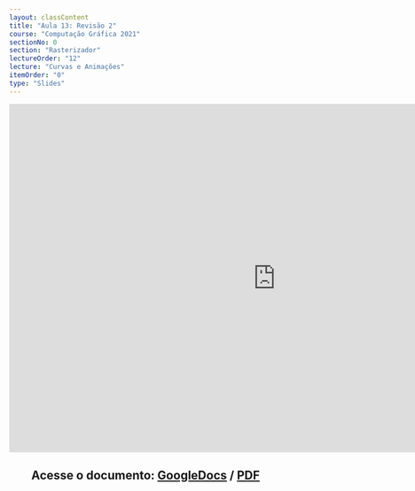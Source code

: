 ```yaml
---
layout: classContent
title: "Aula 13: Revisão 2"
course: "Computação Gráfica 2021"
sectionNo: 0
section: "Rasterizador"
lectureOrder: "12"
lecture: "Curvas e Animações"
itemOrder: "0"
type: "Slides"
---
```


<iframe src="https://docs.google.com/presentation/d/e/2PACX-1vQkDowZmTh8RdCgXmscHPo-4KdEyIrdnj25WrYXym8dQ158PFSOu6ghNck4S8IU7WyxM5-A4GKvkuNT/embed?start=false&loop=false&delayms=3000" frameborder="0" width="960" height="629" allowfullscreen="true" mozallowfullscreen="true" webkitallowfullscreen="true"></iframe>

## &nbsp;&nbsp;&nbsp;&nbsp;&nbsp;&nbsp;&nbsp;&nbsp;Acesse o documento: [GoogleDocs](https://docs.google.com/presentation/d/1cUA3Ya0Phknkxw0sBaVbjuZ9jxim1cDz393qm4ZAHJ0/preview?rm=minimal&usp=sharing) / [PDF](https://drive.google.com/file/d/1rqP-ubbcXR8WxBPXveLLe5CEzf_5PsN1/view?usp=sharing)
